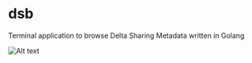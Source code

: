 # dsb
Terminal application to browse Delta Sharing Metadata written in Golang

![Alt text](example/example.gif?raw=true "dsb terminal ui")